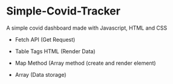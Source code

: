 # Simple-Covid-Tracker
A simple covid dashboard made with Javascript, HTML and CSS

- Fetch API (Get Request)

- Table Tags HTML (Render Data)

- Map Method (Array method (create and render element)

- Array (Data storage)
